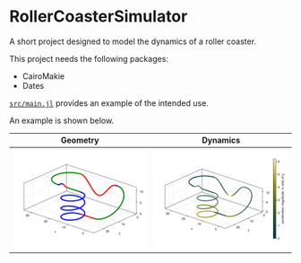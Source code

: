 # RollerCoasterSimulator

A short project designed to model the dynamics of a roller coaster. 

This project needs the following packages:
- CairoMakie
- Dates

[`src/main.jl`](src/main.jl) provides an example of the intended use. 

An example is shown below. 

| Geometry | Dynamics |
|-----|------|
| ![Geometry](figures/egReadMe1.png) | ![Dynamics](figures/egReadMe2.png) |
